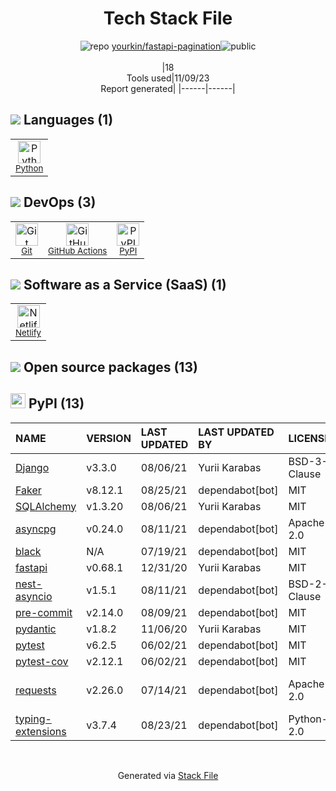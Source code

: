 <!--
--- Readme.md Snippet without images Start ---
## Tech Stack
yourkin/fastapi-pagination is built on the following main stack:
- [Python](https://www.python.org) – Languages
- [Netlify](https://www.netlify.com/) – Static Web Hosting
- [GitHub Actions](https://github.com/features/actions) – Continuous Integration

Full tech stack [here](/techstack.md)
--- Readme.md Snippet without images End ---

--- Readme.md Snippet with images Start ---
## Tech Stack
yourkin/fastapi-pagination is built on the following main stack:
- <img width='25' height='25' src='https://img.stackshare.io/service/993/pUBY5pVj.png' alt='Python'/> [Python](https://www.python.org) – Languages
- <img width='25' height='25' src='https://img.stackshare.io/service/2748/default_5dfbb146cf22182bca88c7d07f2515a5888fc12a.jpg' alt='Netlify'/> [Netlify](https://www.netlify.com/) – Static Web Hosting
- <img width='25' height='25' src='https://img.stackshare.io/service/11563/actions.png' alt='GitHub Actions'/> [GitHub Actions](https://github.com/features/actions) – Continuous Integration

Full tech stack [here](/techstack.md)
--- Readme.md Snippet with images End ---
-->
<div align="center">

# Tech Stack File
![](https://img.stackshare.io/repo.svg "repo") [yourkin/fastapi-pagination](https://github.com/yourkin/fastapi-pagination)![](https://img.stackshare.io/public_badge.svg "public")
<br/><br/>
|18<br/>Tools used|11/09/23 <br/>Report generated|
|------|------|
</div>

## <img src='https://img.stackshare.io/languages.svg'/> Languages (1)
<table><tr>
  <td align='center'>
  <img width='36' height='36' src='https://img.stackshare.io/service/993/pUBY5pVj.png' alt='Python'>
  <br>
  <sub><a href="https://www.python.org">Python</a></sub>
  <br>
  <sub></sub>
</td>

</tr>
</table>

## <img src='https://img.stackshare.io/devops.svg'/> DevOps (3)
<table><tr>
  <td align='center'>
  <img width='36' height='36' src='https://img.stackshare.io/service/1046/git.png' alt='Git'>
  <br>
  <sub><a href="http://git-scm.com/">Git</a></sub>
  <br>
  <sub></sub>
</td>

<td align='center'>
  <img width='36' height='36' src='https://img.stackshare.io/service/11563/actions.png' alt='GitHub Actions'>
  <br>
  <sub><a href="https://github.com/features/actions">GitHub Actions</a></sub>
  <br>
  <sub></sub>
</td>

<td align='center'>
  <img width='36' height='36' src='https://img.stackshare.io/service/12572/-RIWgodF_400x400.jpg' alt='PyPI'>
  <br>
  <sub><a href="https://pypi.org/">PyPI</a></sub>
  <br>
  <sub></sub>
</td>

</tr>
</table>

## <img src='https://img.stackshare.io/saas.svg'/> Software as a Service (SaaS) (1)
<table><tr>
  <td align='center'>
  <img width='36' height='36' src='https://img.stackshare.io/service/2748/default_5dfbb146cf22182bca88c7d07f2515a5888fc12a.jpg' alt='Netlify'>
  <br>
  <sub><a href="https://www.netlify.com/">Netlify</a></sub>
  <br>
  <sub></sub>
</td>

</tr>
</table>


## <img src='https://img.stackshare.io/group.svg' /> Open source packages (13)</h2>

## <img width='24' height='24' src='https://img.stackshare.io/service/12572/-RIWgodF_400x400.jpg'/> PyPI (13)

|NAME|VERSION|LAST UPDATED|LAST UPDATED BY|LICENSE|VULNERABILITIES|
|:------|:------|:------|:------|:------|:------|
|[Django](https://pypi.org/Django)|v3.3.0|08/06/21|Yurii Karabas |BSD-3-Clause|N/A|
|[Faker](https://pypi.org/Faker)|v8.12.1|08/25/21|dependabot[bot] |MIT|N/A|
|[SQLAlchemy](https://pypi.org/SQLAlchemy)|v1.3.20|08/06/21|Yurii Karabas |MIT|N/A|
|[asyncpg](https://pypi.org/asyncpg)|v0.24.0|08/11/21|dependabot[bot] |Apache-2.0|N/A|
|[black](https://pypi.org/black)|N/A|07/19/21|dependabot[bot] |MIT|N/A|
|[fastapi](https://pypi.org/fastapi)|v0.68.1|12/31/20|Yurii Karabas |MIT|N/A|
|[nest-asyncio](https://pypi.org/nest-asyncio)|v1.5.1|08/11/21|dependabot[bot] |BSD-2-Clause|N/A|
|[pre-commit](https://pypi.org/pre-commit)|v2.14.0|08/09/21|dependabot[bot] |MIT|N/A|
|[pydantic](https://pypi.org/pydantic)|v1.8.2|11/06/20|Yurii Karabas |MIT|N/A|
|[pytest](https://pypi.org/pytest)|v6.2.5|06/02/21|dependabot[bot] |MIT|N/A|
|[pytest-cov](https://pypi.org/pytest-cov)|v2.12.1|06/02/21|dependabot[bot] |MIT|N/A|
|[requests](https://pypi.org/requests)|v2.26.0|07/14/21|dependabot[bot] |Apache-2.0|[CVE-2023-32681](https://github.com/advisories/GHSA-j8r2-6x86-q33q) (Moderate)|
|[typing-extensions](https://pypi.org/typing-extensions)|v3.7.4|08/23/21|dependabot[bot] |Python-2.0|N/A|

<br/>
<div align='center'>

Generated via [Stack File](https://github.com/apps/stack-file)

